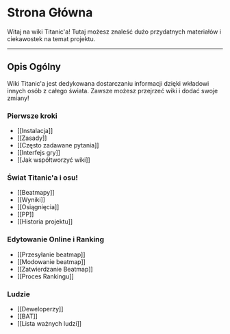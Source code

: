 # Strona Główna

Witaj na wiki Titanic'a! Tutaj możesz znaleść dużo przydatnych materiałów i ciekawostek na temat projektu.

---

## Opis Ogólny

Wiki Titanic'a jest dedykowana dostarczaniu informacji dzięki wkładowi innych osób z całego świata.
Zawsze możesz przejrzeć wiki i dodać swoje zmiany!

### Pierwsze kroki

- [[Instalacja]]
- [[Zasady]]
- [[Często zadawane pytania]]
- [[Interfejs gry]]
- [[Jak współtworzyć wiki]]  

### Świat Titanic'a i osu!

- [[Beatmapy]]
- [[Wyniki]]
- [[Osiągnięcia]]
- [[PP]]
- [[Historia projektu]]

### Edytowanie Online i Ranking

- [[Przesyłanie beatmap]]
- [[Modowanie beatmap]]
- [[Zatwierdzanie Beatmap]]
- [[Proces Rankingu]]

### Ludzie

- [[Deweloperzy]]
- [[BAT]]
- [[Lista ważnych ludzi]]
  
